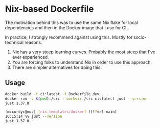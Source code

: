 # Nix-based Dockerfile

The motivation behind this was to use the same Nix flake for local dependencies
and then in the Docker image that I use for CI.

In practice, I strongly recommend against using this. Mostly for socio-technical reasons.

1. Nix has a very steep learning curves. Probably the most steep that I've ever experienced.
2. You are forcing folks to understand Nix in order to use this approach.
3. There are simpler alternatives for doing this.

## Usage

```bash
docker build -t ci:latest -f Dockerfile.dev .
docker run -v $(pwd):/src --workdir /src ci:latest just --version
just 1.37.0

[mccurdyc@nuc] [nix-templates/docker] [[!?=>] main]
16:15:14 %% just --version
just 1.37.0
```

